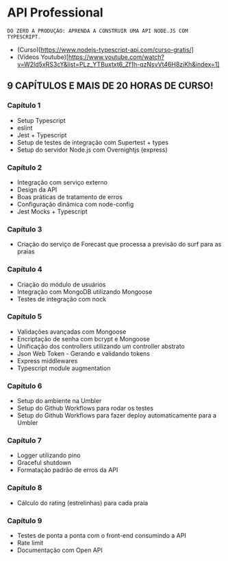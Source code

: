 # API Professional

    DO ZERO A PRODUÇÃO: APRENDA A CONSTRUIR UMA API NODE.JS COM TYPESCRIPT.

- (Curso)[https://www.nodejs-typescript-api.com/curso-gratis/]
- (Vídeos Youtube)[https://www.youtube.com/watch?v=W2ld5xRS3cY&list=PLz_YTBuxtxt6_Zf1h-qzNsvVt46H8ziKh&index=1]

## 9 CAPÍTULOS E MAIS DE 20 HORAS DE CURSO!

### Capítulo 1

- Setup Typescript
- eslint
- Jest + Typescript
- Setup de testes de integração com Supertest + types
- Setup do servidor Node.js com Overnightjs (express)

### Capítulo 2

- Integração com serviço externo
- Design da API
- Boas práticas de tratamento de erros
- Configuração dinâmica com node-config
- Jest Mocks + Typescript

### Capítulo 3

- Criação do serviço de Forecast que processa a previsão do surf para as praias

### Capítulo 4

- Criação do módulo de usuários
- Integração com MongoDB utilizando Mongoose
- Testes de integração com nock

### Capítulo 5

- Validações avançadas com Mongoose
- Encriptação de senha com bcrypt e Mongoose
- Unificação dos controllers utilizando um controller abstrato
- Json Web Token - Gerando e validando tokens
- Express middlewares
- Typescript module augmentation

### Capítulo 6

- Setup do ambiente na Umbler
- Setup do Github Workflows para rodar os testes
- Setup do Github Workflows para fazer deploy automaticamente para a Umbler

### Capítulo 7

- Logger utilizando pino
- Graceful shutdown
- Formatação padrão de erros da API

### Capítulo 8

- Cálculo do rating (estrelinhas) para cada praia

### Capítulo 9

- Testes de ponta a ponta com o front-end consumindo a API
- Rate limit
- Documentação com Open API
